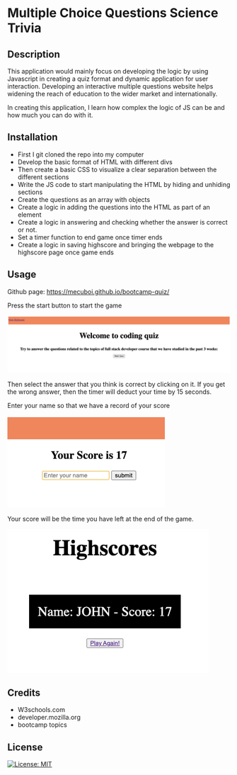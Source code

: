 # Multiple Choice Questions Science Trivia

## Description

This application would mainly focus on developing the logic by using Javascript in creating a quiz format and dynamic application for user interaction. Developing an interactive multiple questions website helps widening the reach of education to the wider market and internationally.

In creating this application, I learn how complex the logic of JS can be and how much you can do with it.

## Installation

- First I git cloned the repo into my computer
- Develop the basic format of HTML with different divs
- Then create a basic CSS to visualize a clear separation between the different sections
- Write the JS code to start manipulating the HTML by hiding and unhiding sections
- Create the questions as an array with objects
- Create a logic in adding the questions into the HTML as part of an element
- Create a logic in answering and checking whether the answer is correct or not.
- Set a timer function to end game once timer ends
- Create a logic in saving highscore and bringing the webpage to the highscore page once game ends

## Usage

Github page: https://mecuboi.github.io/bootcamp-quiz/

Press the start button to start the game

![home page](assets/images/start.png)

Then select the answer that you think is correct by clicking on it. If you get the wrong answer, then the timer will deduct your time by 15 seconds.

Enter your name so that we have a record of your score

![home page](assets/images/name.png)

Your score will be the time you have left at the end of the game.

![home page](assets/images/score.png)


## Credits

- W3schools.com
- developer.mozilla.org
- bootcamp topics

## License

[![License: MIT](https://img.shields.io/badge/License-MIT-yellow.svg)](https://github.com/mecuboi/my-profile-website/blob/main/LICENSE)
